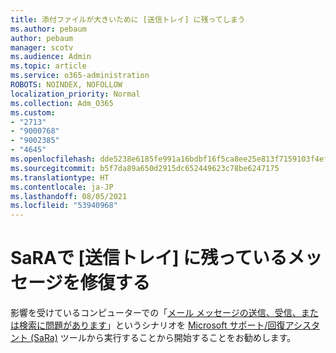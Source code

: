 ```yaml
---
title: 添付ファイルが大きいために [送信トレイ] に残ってしまう
ms.author: pebaum
author: pebaum
manager: scotv
ms.audience: Admin
ms.topic: article
ms.service: o365-administration
ROBOTS: NOINDEX, NOFOLLOW
localization_priority: Normal
ms.collection: Adm_O365
ms.custom:
- "2713"
- "9000768"
- "9002385"
- "4645"
ms.openlocfilehash: dde5238e6185fe991a16bdbf16f5ca8ee25e813f7159103f4efbba2d2cd9d7c5
ms.sourcegitcommit: b5f7da89a650d2915dc652449623c78be6247175
ms.translationtype: HT
ms.contentlocale: ja-JP
ms.lasthandoff: 08/05/2021
ms.locfileid: "53940968"
---
```

# <a name="fix-messages-that-are-stuck-in-the-outbox-with-sara"></a>SaRAで [送信トレイ] に残っているメッセージを修復する

影響を受けているコンピューターでの「[メール メッセージの送信、受信、または検索に問題があります](https://aka.ms/SaRA-OutlookSendReceive)」というシナリオを [Microsoft サポート/回復アシスタント (SaRa)](https://diagnostics.office.com/#/) ツールから実行することから開始することをお勧めします。
